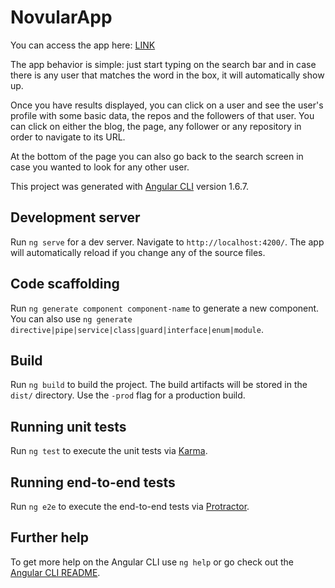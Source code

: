 # NovularApp

You can access the app here: [LINK](https://nuvolar-app.firebaseapp.com/) 

The app behavior is simple: just start typing on the search bar and in case there is any user that matches the word in the box, it will automatically show up.

Once you have results displayed, you can click on a user and see the user's profile with some basic data, the repos and the followers of that user. You can click on either the blog, the page, any follower or any repository in order to navigate to its URL.

At the bottom of the page you can also go back to the search screen in case you wanted to look for any other user.

This project was generated with [Angular CLI](https://github.com/angular/angular-cli) version 1.6.7.

## Development server

Run `ng serve` for a dev server. Navigate to `http://localhost:4200/`. The app will automatically reload if you change any of the source files.

## Code scaffolding

Run `ng generate component component-name` to generate a new component. You can also use `ng generate directive|pipe|service|class|guard|interface|enum|module`.

## Build

Run `ng build` to build the project. The build artifacts will be stored in the `dist/` directory. Use the `-prod` flag for a production build.

## Running unit tests

Run `ng test` to execute the unit tests via [Karma](https://karma-runner.github.io).

## Running end-to-end tests

Run `ng e2e` to execute the end-to-end tests via [Protractor](http://www.protractortest.org/).

## Further help

To get more help on the Angular CLI use `ng help` or go check out the [Angular CLI README](https://github.com/angular/angular-cli/blob/master/README.md).
